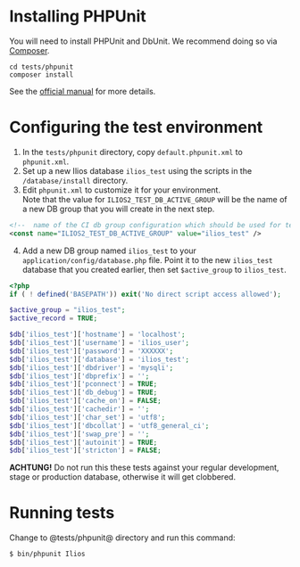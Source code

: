 # Installing PHPUnit
 
You will need to install PHPUnit and DbUnit. We recommend doing so via [Composer](http://getcomposer.org).
 
```
cd tests/phpunit
composer install
```
 
See the [official manual](http://www.phpunit.de/manual/current/en/installation.html#installation.pear) for more details.
 
# Configuring the test environment
 
1. In the `tests/phpunit` directory, copy `default.phpunit.xml` to `phpunit.xml`. 
2. Set up a new Ilios database `ilios_test` using the scripts in the `/database/install` directory.
3. Edit `phpunit.xml` to customize it for your environment.   
Note that the value for `ILIOS2_TEST_DB_ACTIVE_GROUP` will be the name of a new DB group that you will create in the next step.
```xml
<!--  name of the CI db group configuration which should be used for testing -->
<const name="ILIOS2_TEST_DB_ACTIVE_GROUP" value="ilios_test" />
```

4. Add a new DB group named `ilios_test` to your `application/config/database.php` file. Point it to the new `ilios_test` database that you created earlier, then set `$active_group` to `ilios_test`.
 
```php
<?php
if ( ! defined('BASEPATH')) exit('No direct script access allowed');

$active_group = "ilios_test";
$active_record = TRUE;

$db['ilios_test']['hostname'] = 'localhost';
$db['ilios_test']['username'] = 'ilios_user';
$db['ilios_test']['password'] = 'XXXXXX';
$db['ilios_test']['database'] = 'ilios_test';
$db['ilios_test']['dbdriver'] = 'mysqli';
$db['ilios_test']['dbprefix'] = '';
$db['ilios_test']['pconnect'] = TRUE;
$db['ilios_test']['db_debug'] = TRUE;
$db['ilios_test']['cache_on'] = FALSE;
$db['ilios_test']['cachedir'] = '';
$db['ilios_test']['char_set'] = 'utf8';
$db['ilios_test']['dbcollat'] = 'utf8_general_ci';
$db['ilios_test']['swap_pre'] = '';
$db['ilios_test']['autoinit'] = TRUE;
$db['ilios_test']['stricton'] = FALSE;
```

**ACHTUNG!**
Do not run this these tests against your regular development, stage or production database, otherwise it will get clobbered.
 
# Running tests
 
Change to @tests/phpunit@ directory and run this command:
 
```
$ bin/phpunit Ilios
```
